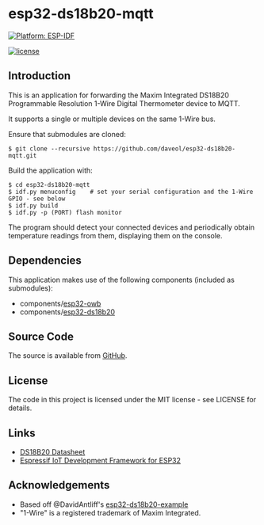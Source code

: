 # esp32-ds18b20-mqtt

[![Platform: ESP-IDF](https://img.shields.io/badge/ESP--IDF-v3.0%2B-blue.svg)](https://docs.espressif.com/projects/esp-idf/en/stable/get-started/)

[![license](https://img.shields.io/github/license/mashape/apistatus.svg)]()

## Introduction

This is an application for forwarding the Maxim Integrated DS18B20 Programmable Resolution 1-Wire Digital Thermometer
device to MQTT.

It supports a single or multiple devices on the same 1-Wire bus.

Ensure that submodules are cloned:

    $ git clone --recursive https://github.com/daveol/esp32-ds18b20-mqtt.git

Build the application with:

    $ cd esp32-ds18b20-mqtt
    $ idf.py menuconfig    # set your serial configuration and the 1-Wire GPIO - see below
    $ idf.py build
    $ idf.py -p (PORT) flash monitor

The program should detect your connected devices and periodically obtain temperature readings from them, displaying them
on the console.

## Dependencies

This application makes use of the following components (included as submodules):

 * components/[esp32-owb](https://github.com/DavidAntliff/esp32-owb)
 * components/[esp32-ds18b20](https://github.com/DavidAntliff/esp32-ds18b20)

## Source Code

The source is available from [GitHub](https://www.github.com/daveol/esp32-ds18b20-mqtt).

## License

The code in this project is licensed under the MIT license - see LICENSE for details.

## Links

 * [DS18B20 Datasheet](http://datasheets.maximintegrated.com/en/ds/DS18B20.pdf)
 * [Espressif IoT Development Framework for ESP32](https://github.com/espressif/esp-idf)

## Acknowledgements

 * Based off @DavidAntliff's [esp32-ds18b20-example](https://www.github.com/DavidAntliff/esp32-ds18b20-example)
 * "1-Wire" is a registered trademark of Maxim Integrated.
